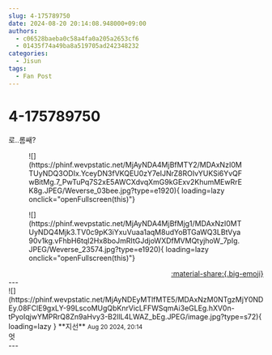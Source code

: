 ```yaml
---
slug: 4-175789750
date: 2024-08-20 20:14:08.948000+09:00
authors:
  - c06528baeba0c58a4fa0a205a2653cf6
  - 01435f74a49ba8a519705ad242348232
categories:
  - Jisun
tags:
  - Fan Post
---
```


# 4-175789750

<div class="post-container" markdown="1">
<div class="content-container md-sidebar__scrollwrap" markdown="1">

로..롬쌔?
<figure markdown="1">
![](https://phinf.wevpstatic.net/MjAyNDA4MjBfMTY2/MDAxNzI0MTUyNDQ3ODIx.YceyDN3fVKQEU0zY7eIJNrZ8ROIvYUKSi6YvQFwBitMg.7_PwTuPq7S2xE5AWCXdvqXmG9kGExv2KhumMEwRrEK8g.JPEG/Weverse_03bee.jpg?type=e1920){ loading=lazy onclick="openFullscreen(this)"}
</figure>

<figure markdown="1">
![](https://phinf.wevpstatic.net/MjAyNDA4MjBfMjg1/MDAxNzI0MTUyNDQ4Mjk3.TV0c9pK3iYxuVuaa1aqM8udYoBTGaWQ3LBtVya90v1kg.vFhbH6tqI2Hx8boJmRItGJdjoWXDfMVMQtyjhoW_7pIg.JPEG/Weverse_23574.jpg?type=e1920){ loading=lazy onclick="openFullscreen(this)"}
</figure>


</div>
</div>

<div style="text-align: right;" markdown="1">
<a href="https://weverse.io/fromis9/fanpost/4-175789750" style="text-align: right;">:material-share:{.big-emoji}</a>
</div>
---

<div class="comments-container md-sidebar__scrollwrap" markdown="1">
<div class="comment" markdown="1">
<div class='id-container' markdown="1">
![](https://phinf.wevpstatic.net/MjAyNDEyMTlfMTE5/MDAxNzM0NTgzMjY0NDEy.08FClE9gxLY-99LscoMUgQbKnrVicLFFWSqmAi3eGLEg.hXV0n-tPyoIqjwYMPRrQ8Zn9aHvy3-B2llL4LWAZ_bEg.JPEG/image.jpg?type=s72){ loading=lazy }
**<span class="artist">지선</span>** <small>Aug 20 2024, 20:14</small><br>
</div>
<div class='comment-body' markdown="1">
엇
</div>
</div>
</div>
---
